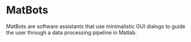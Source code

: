 # MatBots
MatBots are software assistants that use minimalistic GUI dialogs to guide the user through a data processing pipeline in Matlab.
